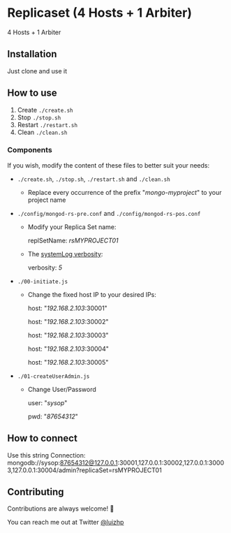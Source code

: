 # Replicaset (4 Hosts + 1 Arbiter)
4 Hosts + 1 Arbiter

## Installation
Just clone and use it

## How to use

1. Create
`./create.sh`
2. Stop
`./stop.sh`
3. Restart
`./restart.sh`
4. Clean
`./clean.sh`

### Components

If you wish, modify the content of these files to better suit your needs:

+ `./create.sh`, `./stop.sh`, `./restart.sh` and `./clean.sh`
   - Replace every occurrence of the prefix "*mongo-myproject*" to your project name

+ `./config/mongod-rs-pre.conf` and `./config/mongod-rs-pos.conf`
   - Modify your Replica Set name:

     replSetName: *rsMYPROJECT01* 

   - The [systemLog verbosity](https://docs.mongodb.com/manual/reference/configuration-options/#systemLog.verbosity):

     verbosity: *5*

+ `./00-initiate.js`
   - Change the fixed host IP to your desired IPs:

     host: "*192.168.2.103*:30001"

     host: "*192.168.2.103*:30002"

     host: "*192.168.2.103*:30003"

     host: "*192.168.2.103*:30004"

     host: "*192.168.2.103*:30005"


+ `./01-createUserAdmin.js`
   - Change User/Password

     user: "*sysop*"

     pwd: "*87654312*"


## How to connect
Use this string Connection:
mongodb://sysop:87654312@127.0.0.1:30001,127.0.0.1:30002,127.0.0.1:30003,127.0.0.1:30004/admin?replicaSet=rsMYPROJECT01

## Contributing

Contributions are always welcome! 👊

You can reach me out at Twitter [@luizhp](https://twitter.com/luizhp)
